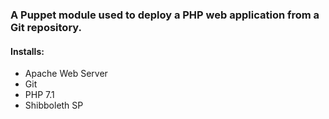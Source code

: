 ### A Puppet module used to deploy a PHP web application from a Git repository.
#### Installs:
  * Apache Web Server
  * Git
  * PHP 7.1
  * Shibboleth SP
